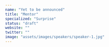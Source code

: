```yaml
---
name: "Yet to be announced"
title: "Mentor"
specialized: "Surprise"
status: "draft"
website: ""
twitter: ""
image: "assets/images/speakers/speaker-1.jpg"
---
```

